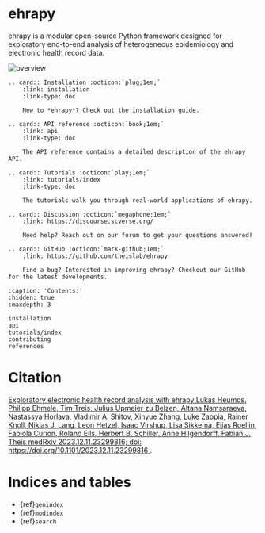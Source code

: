 # ehrapy

ehrapy is a modular open-source Python framework designed for exploratory end-to-end analysis of heterogeneous epidemiology and electronic health record data.

![overview](https://github.com/user-attachments/assets/7927aa20-751c-4e73-8939-1e4b1c465570)

```{eval-rst}
.. card:: Installation :octicon:`plug;1em;`
    :link: installation
    :link-type: doc

    New to *ehrapy*? Check out the installation guide.
```

```{eval-rst}
.. card:: API reference :octicon:`book;1em;`
    :link: api
    :link-type: doc

    The API reference contains a detailed description of the ehrapy API.
```

```{eval-rst}
.. card:: Tutorials :octicon:`play;1em;`
    :link: tutorials/index
    :link-type: doc

    The tutorials walk you through real-world applications of ehrapy.
```

```{eval-rst}
.. card:: Discussion :octicon:`megaphone;1em;`
    :link: https://discourse.scverse.org/

    Need help? Reach out on our forum to get your questions answered!

```

```{eval-rst}
.. card:: GitHub :octicon:`mark-github;1em;`
    :link: https://github.com/theislab/ehrapy

    Find a bug? Interested in improving ehrapy? Checkout our GitHub for the latest developments.

```

```{toctree}
:caption: 'Contents:'
:hidden: true
:maxdepth: 3

installation
api
tutorials/index
contributing
references
```

# Citation

[Exploratory electronic health record analysis with ehrapy Lukas Heumos, Philipp Ehmele, Tim Treis, Julius Upmeier zu Belzen, Altana Namsaraeva, Nastassya Horlava, Vladimir A. Shitov, Xinyue Zhang, Luke Zappia, Rainer Knoll, Niklas J. Lang, Leon Hetzel, Isaac Virshup, Lisa Sikkema, Eljas Roellin, Fabiola Curion, Roland Eils, Herbert B. Schiller, Anne Hilgendorff, Fabian J. Theis
medRxiv 2023.12.11.23299816; doi: https://doi.org/10.1101/2023.12.11.23299816 ](https://www.medrxiv.org/content/10.1101/2023.12.11.23299816v1).

# Indices and tables

- {ref}`genindex`
- {ref}`modindex`
- {ref}`search`

[scanpy genome biology (2018)]: https://doi.org/10.1186/s13059-017-1382-0

